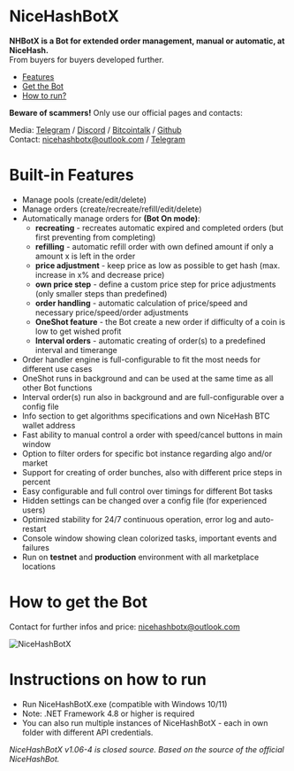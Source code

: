 # NiceHashBotX
**NHBotX is a Bot for extended order management, manual or automatic, at NiceHash.**  
From buyers for buyers developed further.

- [Features](#features)
- [Get the Bot](#get)
- [How to run?](#run)

**Beware of scammers!** Only use our official pages and contacts:  

Media: [Telegram](https://t.me/nicehashbotx) / [Discord](https://discord.gg/quDQsxHCGT) / [Bitcointalk](https://bitcointalk.org/index.php?topic=5266034.0) / [Github](https://github.com/Qwertzi01/NiceHashBot-X)  
Contact: nicehashbotx@outlook.com / [Telegram](https://t.me/nhbotx)  

# <a name="features"></a> Built-in Features

- Manage pools (create/edit/delete)
- Manage orders (create/recreate/refill/edit/delete)
- Automatically manage orders for **(Bot On mode)**:
    * **recreating** - recreates automatic expired and completed orders (but first preventing from completing)
    * **refilling** - automatic refill order with own defined amount if only a amount x is left in the order
    * **price adjustment** - keep price as low as possible to get hash (max. increase in x% and decrease price)
    * **own price step** - define a custom price step for price adjustments (only smaller steps than predefined)
    * **order handling** - automatic calculation of price/speed and necessary price/speed/order adjustments
    * **OneShot feature** - the Bot create a new order if difficulty of a coin is low to get wished profit
    * **Interval orders** - automatic creating of order(s) to a predefined interval and timerange
- Order handler engine is full-configurable to fit the most needs for different use cases
- OneShot runs in background and can be used at the same time as all other Bot functions
- Interval order(s) run also in background and are full-configurable over a config file
- Info section to get algorithms specifications and own NiceHash BTC wallet address
- Fast ability to manual control a order with speed/cancel buttons in main window
- Option to filter orders for specific bot instance regarding algo and/or market
- Support for creating of order bunches, also with different price steps in percent
- Easy configurable and full control over timings for different Bot tasks
- Hidden settings can be changed over a config file (for experienced users)
- Optimized stability for 24/7 continuous operation, error log and auto-restart
- Console window showing clean colorized tasks, important events and failures
- Run on **testnet** and **production** environment with all marketplace locations

# <a name="get"></a> How to get the Bot

Contact for further infos and price: nicehashbotx@outlook.com

![NiceHashBotX](https://user-images.githubusercontent.com/7136516/199654805-5b8ece38-bb70-4542-a261-aa42932f32f2.jpg)

# <a name="run"></a> Instructions on how to run
- Run NiceHashBotX.exe (compatible with Windows 10/11)
- Note: .NET Framework 4.8 or higher is required
- You can also run multiple instances of NiceHashBotX - each in own folder with different API credentials.

*NiceHashBotX v1.06-4 is closed source. Based on the source of the official NiceHashBot.*
